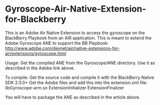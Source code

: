 Gyroscope-Air-Native-Extension-for-Blackberry
=============================================

This is an Adobe Air Native Extension to access the gyroscope on the BlackBerry Playbook from an AIR application. This is meant to extend the Adobe Gyroscope ANE to support the BB Playbook:
http://www.adobe.com/devnet/air/native-extensions-for-air/extensions/gyroscope.html

Usage:
Get the compiled ANE from the Gyroscope/ANE directory.
Use it as described in the Adobe link above.

To compile:
Get the source code and compile it with the BlackBerry Native SDK 2.0.0+
Get the Adobe files and add this into the extension.xml file:
  <platform name="QNX-ARM">
  	<applicationDeployment>
			<nativeLibrary>libGyroscope-arm.so</nativeLibrary>
			<initializer>ExtensionInitializer</initializer>
			<finalizer>ExtensionFinalizer</finalizer>
		</applicationDeployment>
	</platform>
  
You will have to package the ANE as described in the article above.
